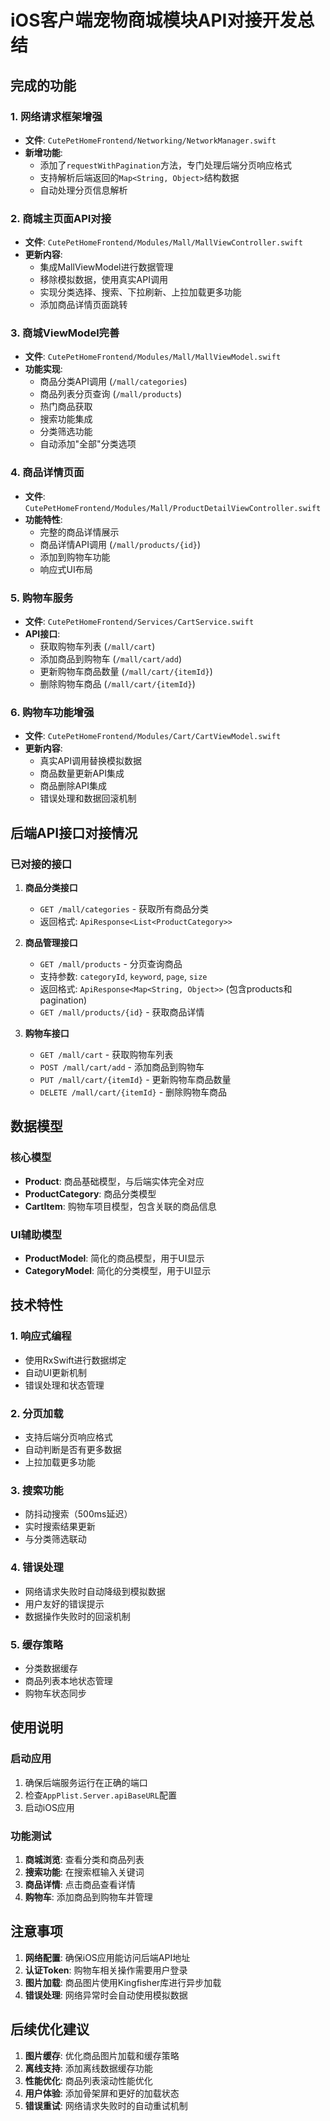 # iOS客户端宠物商城模块API对接开发总结

## 完成的功能

### 1. 网络请求框架增强
- **文件**: `CutePetHomeFrontend/Networking/NetworkManager.swift`
- **新增功能**: 
  - 添加了`requestWithPagination`方法，专门处理后端分页响应格式
  - 支持解析后端返回的`Map<String, Object>`结构数据
  - 自动处理分页信息解析

### 2. 商城主页面API对接
- **文件**: `CutePetHomeFrontend/Modules/Mall/MallViewController.swift`
- **更新内容**:
  - 集成MallViewModel进行数据管理
  - 移除模拟数据，使用真实API调用
  - 实现分类选择、搜索、下拉刷新、上拉加载更多功能
  - 添加商品详情页面跳转

### 3. 商城ViewModel完善
- **文件**: `CutePetHomeFrontend/Modules/Mall/MallViewModel.swift`
- **功能实现**:
  - 商品分类API调用 (`/mall/categories`)
  - 商品列表分页查询 (`/mall/products`)
  - 热门商品获取
  - 搜索功能集成
  - 分类筛选功能
  - 自动添加"全部"分类选项

### 4. 商品详情页面
- **文件**: `CutePetHomeFrontend/Modules/Mall/ProductDetailViewController.swift`
- **功能特性**:
  - 完整的商品详情展示
  - 商品详情API调用 (`/mall/products/{id}`)
  - 添加到购物车功能
  - 响应式UI布局

### 5. 购物车服务
- **文件**: `CutePetHomeFrontend/Services/CartService.swift`
- **API接口**:
  - 获取购物车列表 (`/mall/cart`)
  - 添加商品到购物车 (`/mall/cart/add`)
  - 更新购物车商品数量 (`/mall/cart/{itemId}`)
  - 删除购物车商品 (`/mall/cart/{itemId}`)

### 6. 购物车功能增强
- **文件**: `CutePetHomeFrontend/Modules/Cart/CartViewModel.swift`
- **更新内容**:
  - 真实API调用替换模拟数据
  - 商品数量更新API集成
  - 商品删除API集成
  - 错误处理和数据回滚机制

## 后端API接口对接情况

### 已对接的接口

1. **商品分类接口**
   - `GET /mall/categories` - 获取所有商品分类
   - 返回格式: `ApiResponse<List<ProductCategory>>`

2. **商品管理接口**
   - `GET /mall/products` - 分页查询商品
   - 支持参数: `categoryId`, `keyword`, `page`, `size`
   - 返回格式: `ApiResponse<Map<String, Object>>` (包含products和pagination)
   - `GET /mall/products/{id}` - 获取商品详情

3. **购物车接口**
   - `GET /mall/cart` - 获取购物车列表
   - `POST /mall/cart/add` - 添加商品到购物车
   - `PUT /mall/cart/{itemId}` - 更新购物车商品数量
   - `DELETE /mall/cart/{itemId}` - 删除购物车商品

## 数据模型

### 核心模型
- **Product**: 商品基础模型，与后端实体完全对应
- **ProductCategory**: 商品分类模型
- **CartItem**: 购物车项目模型，包含关联的商品信息

### UI辅助模型
- **ProductModel**: 简化的商品模型，用于UI显示
- **CategoryModel**: 简化的分类模型，用于UI显示

## 技术特性

### 1. 响应式编程
- 使用RxSwift进行数据绑定
- 自动UI更新机制
- 错误处理和状态管理

### 2. 分页加载
- 支持后端分页响应格式
- 自动判断是否有更多数据
- 上拉加载更多功能

### 3. 搜索功能
- 防抖动搜索（500ms延迟）
- 实时搜索结果更新
- 与分类筛选联动

### 4. 错误处理
- 网络请求失败时自动降级到模拟数据
- 用户友好的错误提示
- 数据操作失败时的回滚机制

### 5. 缓存策略
- 分类数据缓存
- 商品列表本地状态管理
- 购物车状态同步

## 使用说明

### 启动应用
1. 确保后端服务运行在正确的端口
2. 检查`AppPlist.Server.apiBaseURL`配置
3. 启动iOS应用

### 功能测试
1. **商城浏览**: 查看分类和商品列表
2. **搜索功能**: 在搜索框输入关键词
3. **商品详情**: 点击商品查看详情
4. **购物车**: 添加商品到购物车并管理

## 注意事项

1. **网络配置**: 确保iOS应用能访问后端API地址
2. **认证Token**: 购物车相关操作需要用户登录
3. **图片加载**: 商品图片使用Kingfisher库进行异步加载
4. **错误处理**: 网络异常时会自动使用模拟数据

## 后续优化建议

1. **图片缓存**: 优化商品图片加载和缓存策略
2. **离线支持**: 添加离线数据缓存功能
3. **性能优化**: 商品列表滚动性能优化
4. **用户体验**: 添加骨架屏和更好的加载状态
5. **错误重试**: 网络请求失败时的自动重试机制
